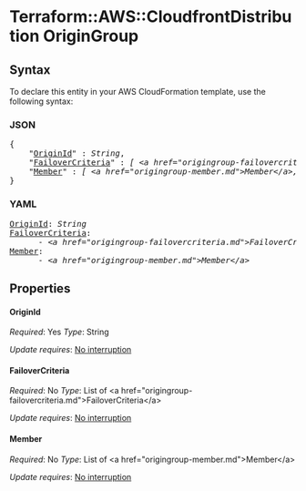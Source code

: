 # Terraform::AWS::CloudfrontDistribution OriginGroup

## Syntax

To declare this entity in your AWS CloudFormation template, use the following syntax:

### JSON

<pre>
{
    "<a href="#originid" title="OriginId">OriginId</a>" : <i>String</i>,
    "<a href="#failovercriteria" title="FailoverCriteria">FailoverCriteria</a>" : <i>[ &lt;a href=&#34;origingroup-failovercriteria.md&#34;&gt;FailoverCriteria&lt;/a&gt;, ... ]</i>,
    "<a href="#member" title="Member">Member</a>" : <i>[ &lt;a href=&#34;origingroup-member.md&#34;&gt;Member&lt;/a&gt;, ... ]</i>
}
</pre>

### YAML

<pre>
<a href="#originid" title="OriginId">OriginId</a>: <i>String</i>
<a href="#failovercriteria" title="FailoverCriteria">FailoverCriteria</a>: <i>
      - &lt;a href=&#34;origingroup-failovercriteria.md&#34;&gt;FailoverCriteria&lt;/a&gt;</i>
<a href="#member" title="Member">Member</a>: <i>
      - &lt;a href=&#34;origingroup-member.md&#34;&gt;Member&lt;/a&gt;</i>
</pre>

## Properties

#### OriginId

_Required_: Yes
_Type_: String

_Update requires_: [No interruption](https://docs.aws.amazon.com/AWSCloudFormation/latest/UserGuide/using-cfn-updating-stacks-update-behaviors.html#update-no-interrupt)

#### FailoverCriteria

_Required_: No
_Type_: List of &lt;a href=&#34;origingroup-failovercriteria.md&#34;&gt;FailoverCriteria&lt;/a&gt;

_Update requires_: [No interruption](https://docs.aws.amazon.com/AWSCloudFormation/latest/UserGuide/using-cfn-updating-stacks-update-behaviors.html#update-no-interrupt)

#### Member

_Required_: No
_Type_: List of &lt;a href=&#34;origingroup-member.md&#34;&gt;Member&lt;/a&gt;

_Update requires_: [No interruption](https://docs.aws.amazon.com/AWSCloudFormation/latest/UserGuide/using-cfn-updating-stacks-update-behaviors.html#update-no-interrupt)

